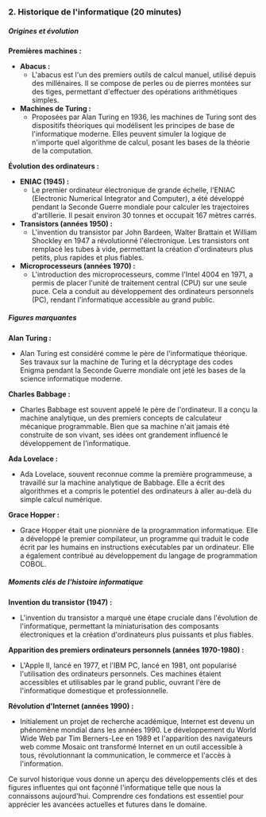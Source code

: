 ### 2. Historique de l'informatique (20 minutes)

##### Origines et évolution

**Premières machines :**
- **Abacus :**
  - L'abacus est l'un des premiers outils de calcul manuel, utilisé depuis des millénaires. Il se compose de perles ou de pierres montées sur des tiges, permettant d'effectuer des opérations arithmétiques simples.
- **Machines de Turing :**
  - Proposées par Alan Turing en 1936, les machines de Turing sont des dispositifs théoriques qui modélisent les principes de base de l'informatique moderne. Elles peuvent simuler la logique de n'importe quel algorithme de calcul, posant les bases de la théorie de la computation.

**Évolution des ordinateurs :**
- **ENIAC (1945) :**
  - Le premier ordinateur électronique de grande échelle, l'ENIAC (Electronic Numerical Integrator and Computer), a été développé pendant la Seconde Guerre mondiale pour calculer les trajectoires d'artillerie. Il pesait environ 30 tonnes et occupait 167 mètres carrés.
- **Transistors (années 1950) :**
  - L'invention du transistor par John Bardeen, Walter Brattain et William Shockley en 1947 a révolutionné l'électronique. Les transistors ont remplacé les tubes à vide, permettant la création d'ordinateurs plus petits, plus rapides et plus fiables.
- **Microprocesseurs (années 1970) :**
  - L'introduction des microprocesseurs, comme l'Intel 4004 en 1971, a permis de placer l'unité de traitement central (CPU) sur une seule puce. Cela a conduit au développement des ordinateurs personnels (PC), rendant l'informatique accessible au grand public.

##### Figures marquantes

**Alan Turing :**
- Alan Turing est considéré comme le père de l'informatique théorique. Ses travaux sur la machine de Turing et la décryptage des codes Enigma pendant la Seconde Guerre mondiale ont jeté les bases de la science informatique moderne.

**Charles Babbage :**
- Charles Babbage est souvent appelé le père de l'ordinateur. Il a conçu la machine analytique, un des premiers concepts de calculateur mécanique programmable. Bien que sa machine n'ait jamais été construite de son vivant, ses idées ont grandement influencé le développement de l'informatique.

**Ada Lovelace :**
- Ada Lovelace, souvent reconnue comme la première programmeuse, a travaillé sur la machine analytique de Babbage. Elle a écrit des algorithmes et a compris le potentiel des ordinateurs à aller au-delà du simple calcul numérique.

**Grace Hopper :**
- Grace Hopper était une pionnière de la programmation informatique. Elle a développé le premier compilateur, un programme qui traduit le code écrit par les humains en instructions exécutables par un ordinateur. Elle a également contribué au développement du langage de programmation COBOL.

##### Moments clés de l'histoire informatique

**Invention du transistor (1947) :**
- L'invention du transistor a marqué une étape cruciale dans l'évolution de l'informatique, permettant la miniaturisation des composants électroniques et la création d'ordinateurs plus puissants et plus fiables.

**Apparition des premiers ordinateurs personnels (années 1970-1980) :**
- L'Apple II, lancé en 1977, et l'IBM PC, lancé en 1981, ont popularisé l'utilisation des ordinateurs personnels. Ces machines étaient accessibles et utilisables par le grand public, ouvrant l'ère de l'informatique domestique et professionnelle.

**Révolution d'Internet (années 1990) :**
- Initialement un projet de recherche académique, Internet est devenu un phénomène mondial dans les années 1990. Le développement du World Wide Web par Tim Berners-Lee en 1989 et l'apparition des navigateurs web comme Mosaic ont transformé Internet en un outil accessible à tous, révolutionnant la communication, le commerce et l'accès à l'information.

Ce survol historique vous donne un aperçu des développements clés et des figures influentes qui ont façonné l'informatique telle que nous la connaissons aujourd'hui. Comprendre ces fondations est essentiel pour apprécier les avancées actuelles et futures dans le domaine.
